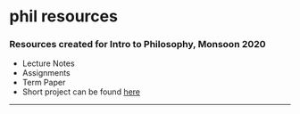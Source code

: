 # phil resources

### Resources created for Intro to Philosophy, Monsoon 2020

- Lecture Notes
- Assignments
- Term Paper 
- Short project can be found [here](https://github.com/sayarghoshroy/relevance-paradox)

---
